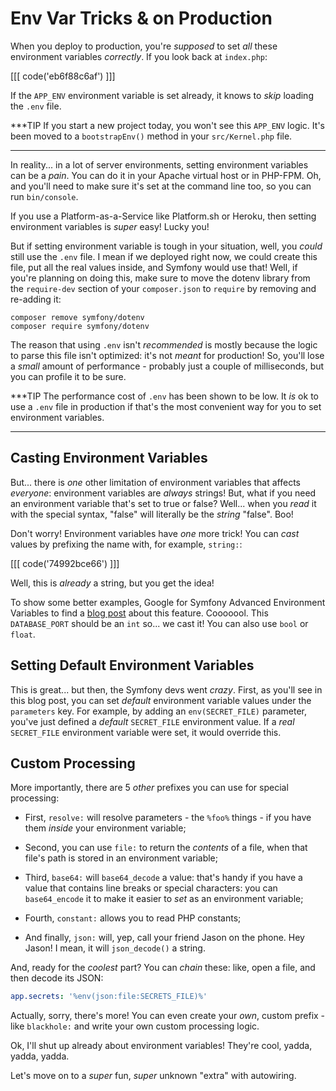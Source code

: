 # Env Var Tricks & on Production

When you deploy to production, you're *supposed* to set *all* these environment
variables *correctly*. If you look back at `index.php`:

[[[ code('eb6f88c6af') ]]]

If the `APP_ENV` environment variable is set already, it knows to *skip* loading
the `.env` file.

***TIP
If you start a new project today, you won't see this `APP_ENV` logic. It's
been moved to a `bootstrapEnv()` method in your `src/Kernel.php` file.
***

In reality... in a lot of server environments, setting environment variables can
be a *pain*. You can do it in your Apache virtual host or in PHP-FPM. Oh, and you'll
need to make sure it's set at the command line too, so you can run `bin/console`.

If you use a Platform-as-a-Service like Platform.sh or Heroku, then setting environment
variables is *super* easy! Lucky you!

But if setting environment variable is tough in your situation, well, you *could*
still use the `.env` file. I mean if we deployed right now, we could create this
file, put all the real values inside, and Symfony would use that! Well, if you're
planning on doing this, make sure to move the dotenv library from the `require-dev`
section of your `composer.json` to `require` by removing and re-adding it:

```terminal-silent
composer remove symfony/dotenv
composer require symfony/dotenv
```

The reason that using `.env` isn't *recommended* is mostly because the logic to
parse this file isn't optimized: it's not *meant* for production! So, you'll lose
a *small* amount of performance - probably just a couple of milliseconds, but you
can profile it to be sure.

***TIP
The performance cost of `.env` has been shown to be low. It *is* ok to use
a `.env` file in production if that's the most convenient way for you to set
environment variables.
***

## Casting Environment Variables

But... there is *one* other limitation of environment variables that affects
*everyone*: environment variables are *always* strings! But, what if you need an
environment variable that's set to true or false? Well... when you *read* it with
the special syntax, "false" will literally be the *string* "false". Boo!

Don't worry! Environment variables have *one* more trick! You can *cast* values
by prefixing the name with, for example, `string:`:

[[[ code('74992bce66') ]]]

Well, this is *already* a string, but you get the idea!

To show some better examples, Google for Symfony Advanced Environment Variables to
find a [blog post][advanced_env_vars] about this feature. Cooooool. This `DATABASE_PORT`
should be an `int` so... we cast it! You can also use `bool` or `float`.

## Setting Default Environment Variables

This is great... but then, the Symfony devs went *crazy*. First, as you'll see in
this blog post, you can set *default* environment variable values under the
`parameters` key. For example, by adding an `env(SECRET_FILE)` parameter, you've
just defined a *default* `SECRET_FILE` environment value. If a *real* `SECRET_FILE`
environment variable were set, it would override this.

## Custom Processing

More importantly, there are 5 *other* prefixes you can use for special processing:

* First, `resolve:` will resolve parameters - the `%foo%` things - if you have them
  *inside* your environment variable;

* Second, you can use `file:` to return the *contents* of a file, when that file's path
  is stored in an environment variable;

* Third, `base64:` will `base64_decode` a value: that's handy if you have a value that
  contains line breaks or special characters: you can `base64_encode` it to make
  it easier to *set* as an environment variable;

* Fourth, `constant:` allows you to read PHP constants;

* And finally, `json:` will, yep, call your friend Jason on the phone. Hey Jason!
  I mean, it will `json_decode()` a string.

And, ready for the *coolest* part? You can *chain* these: like, open a file, and
then decode its JSON:

```yaml
app.secrets: '%env(json:file:SECRETS_FILE)%'
```

Actually, sorry, there's more! You can even create your *own*, custom prefix - like
`blackhole:` and write your own custom processing logic.

Ok, I'll shut up already about environment variables! They're cool, yadda, yadda, yadda.

Let's move on to a *super* fun, *super* unknown "extra" with autowiring.


[advanced_env_vars]: https://symfony.com/blog/new-in-symfony-3-4-advanced-environment-variables
